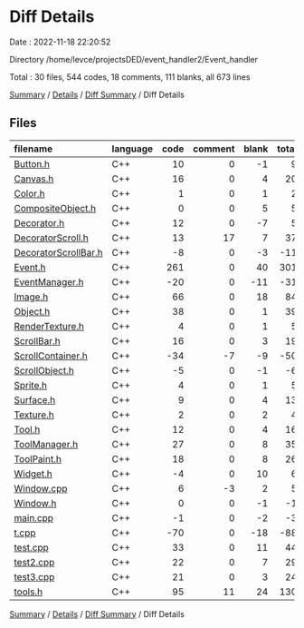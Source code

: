 # Diff Details

Date : 2022-11-18 22:20:52

Directory /home/levce/projectsDED/event_handler2/Event_handler

Total : 30 files,  544 codes, 18 comments, 111 blanks, all 673 lines

[Summary](results.md) / [Details](details.md) / [Diff Summary](diff.md) / Diff Details

## Files
| filename | language | code | comment | blank | total |
| :--- | :--- | ---: | ---: | ---: | ---: |
| [Button.h](/Button.h) | C++ | 10 | 0 | -1 | 9 |
| [Canvas.h](/Canvas.h) | C++ | 16 | 0 | 4 | 20 |
| [Color.h](/Color.h) | C++ | 1 | 0 | 1 | 2 |
| [CompositeObject.h](/CompositeObject.h) | C++ | 0 | 0 | 5 | 5 |
| [Decorator.h](/Decorator.h) | C++ | 12 | 0 | -7 | 5 |
| [DecoratorScroll.h](/DecoratorScroll.h) | C++ | 13 | 17 | 7 | 37 |
| [DecoratorScrollBar.h](/DecoratorScrollBar.h) | C++ | -8 | 0 | -3 | -11 |
| [Event.h](/Event.h) | C++ | 261 | 0 | 40 | 301 |
| [EventManager.h](/EventManager.h) | C++ | -20 | 0 | -11 | -31 |
| [Image.h](/Image.h) | C++ | 66 | 0 | 18 | 84 |
| [Object.h](/Object.h) | C++ | 38 | 0 | 1 | 39 |
| [RenderTexture.h](/RenderTexture.h) | C++ | 4 | 0 | 1 | 5 |
| [ScrollBar.h](/ScrollBar.h) | C++ | 16 | 0 | 3 | 19 |
| [ScrollContainer.h](/ScrollContainer.h) | C++ | -34 | -7 | -9 | -50 |
| [ScrollObject.h](/ScrollObject.h) | C++ | -5 | 0 | -1 | -6 |
| [Sprite.h](/Sprite.h) | C++ | 4 | 0 | 1 | 5 |
| [Surface.h](/Surface.h) | C++ | 9 | 0 | 4 | 13 |
| [Texture.h](/Texture.h) | C++ | 2 | 0 | 2 | 4 |
| [Tool.h](/Tool.h) | C++ | 12 | 0 | 4 | 16 |
| [ToolManager.h](/ToolManager.h) | C++ | 27 | 0 | 8 | 35 |
| [ToolPaint.h](/ToolPaint.h) | C++ | 18 | 0 | 8 | 26 |
| [Widget.h](/Widget.h) | C++ | -4 | 0 | 10 | 6 |
| [Window.cpp](/Window.cpp) | C++ | 6 | -3 | 2 | 5 |
| [Window.h](/Window.h) | C++ | 0 | 0 | -1 | -1 |
| [main.cpp](/main.cpp) | C++ | -1 | 0 | -2 | -3 |
| [t.cpp](/t.cpp) | C++ | -70 | 0 | -18 | -88 |
| [test.cpp](/test.cpp) | C++ | 33 | 0 | 11 | 44 |
| [test2.cpp](/test2.cpp) | C++ | 22 | 0 | 7 | 29 |
| [test3.cpp](/test3.cpp) | C++ | 21 | 0 | 3 | 24 |
| [tools.h](/tools.h) | C++ | 95 | 11 | 24 | 130 |

[Summary](results.md) / [Details](details.md) / [Diff Summary](diff.md) / Diff Details